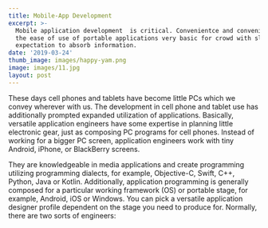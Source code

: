 ```yaml
---
title: Mobile-App Development
excerpt: >-
  Mobile application development  is critical. Convenientce and convenience make
  the ease of use of portable applications very basic for crowd with slowly less
  expectation to absorb information.
date: '2019-03-24'
thumb_image: images/happy-yam.png
image: images/11.jpg
layout: post
---
```

These days cell phones and tablets have become little PCs which we convey wherever with us. The development in cell phone and tablet use has additionally prompted expanded utilization of applications. Basically, versatile application engineers have some expertise in planning little electronic gear, just as composing PC programs for cell phones. Instead of working for a bigger PC screen, application engineers work with tiny Android, iPhone, or BlackBerry screens. 

They are knowledgeable in media applications and create programming utilizing programming dialects, for example, Objective-C, Swift, C++, Python, Java or Kotlin. Additionally, application programming is generally composed for a particular working framework (OS) or portable stage, for example, Android, iOS or Windows. You can pick a versatile application designer profile dependent on the stage you need to produce for. Normally, there are two sorts of engineers: